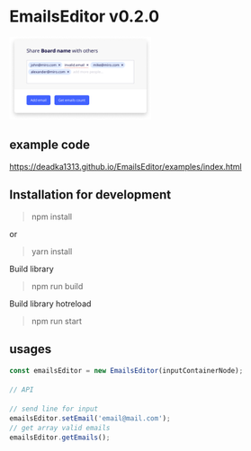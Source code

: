 # EmailsEditor v0.2.0

![example](./readmiImg/example.png)

## example code

https://deadka1313.github.io/EmailsEditor/examples/index.html

## Installation for development

> npm install

or

> yarn install

Build library

> npm run build

Build library hotreload

> npm run start

## usages

```javascript
const emailsEditor = new EmailsEditor(inputContainerNode);

// API

// send line for input
emailsEditor.setEmail('email@mail.com');
// get array valid emails
emailsEditor.getEmails();
```
